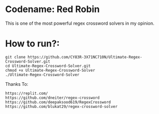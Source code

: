 # Codename: Red Robin

This is one of the most powerful regex crossword solvers in my opinion.

# How to run?:
```
git clone https://github.com/CY83R-3X71NC710N/Ultimate-Regex-Crossword-Solver.git
cd Ultimate-Regex-Crossword-Solver.git 
chmod +x Ultimate-Regex-Crossword-Solver
./Ultimate-Regex-Crossword-Solver
```
Thanks To:
```
https://replit.com/
https://github.com/dneiter/regex-crossword
https://github.com/deepaksood619/RegexCrossword
https://github.com/blukat29/regex-crossword-solver
```
